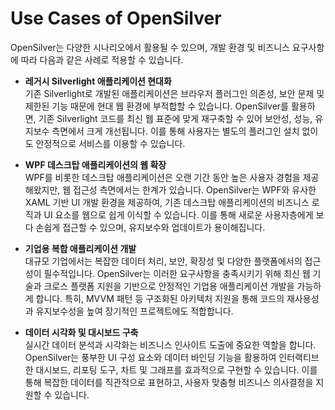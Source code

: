 # Use Cases of OpenSilver

OpenSilver는 다양한 시나리오에서 활용될 수 있으며, 개발 환경 및 비즈니스 요구사항에 따라 다음과 같은 사례로 적용할 수 있습니다.

- **레거시 Silverlight 애플리케이션 현대화**  
  기존 Silverlight로 개발된 애플리케이션은 브라우저 플러그인 의존성, 보안 문제 및 제한된 기능 때문에 현대 웹 환경에 부적합할 수 있습니다. OpenSilver를 활용하면, 기존 Silverlight 코드를 최신 웹 표준에 맞게 재구축할 수 있어 보안성, 성능, 유지보수 측면에서 크게 개선됩니다. 이를 통해 사용자는 별도의 플러그인 설치 없이도 안정적으로 서비스를 이용할 수 있습니다.

- **WPF 데스크탑 애플리케이션의 웹 확장**  
  WPF를 비롯한 데스크탑 애플리케이션은 오랜 기간 동안 높은 사용자 경험을 제공해왔지만, 웹 접근성 측면에서는 한계가 있습니다. OpenSilver는 WPF와 유사한 XAML 기반 UI 개발 환경을 제공하여, 기존 데스크탑 애플리케이션의 비즈니스 로직과 UI 요소를 웹으로 쉽게 이식할 수 있습니다. 이를 통해 새로운 사용자층에게 보다 손쉽게 접근할 수 있으며, 유지보수와 업데이트가 용이해집니다.

- **기업용 복합 애플리케이션 개발**  
  대규모 기업에서는 복잡한 데이터 처리, 보안, 확장성 및 다양한 플랫폼에서의 접근성이 필수적입니다. OpenSilver는 이러한 요구사항을 충족시키기 위해 최신 웹 기술과 크로스 플랫폼 지원을 기반으로 안정적인 기업용 애플리케이션 개발을 가능하게 합니다. 특히, MVVM 패턴 등 구조화된 아키텍처 지원을 통해 코드의 재사용성과 유지보수성을 높여 장기적인 프로젝트에도 적합합니다.

- **데이터 시각화 및 대시보드 구축**  
  실시간 데이터 분석과 시각화는 비즈니스 인사이트 도출에 중요한 역할을 합니다. OpenSilver는 풍부한 UI 구성 요소와 데이터 바인딩 기능을 활용하여 인터랙티브한 대시보드, 리포팅 도구, 차트 및 그래프를 효과적으로 구현할 수 있습니다. 이를 통해 복잡한 데이터를 직관적으로 표현하고, 사용자 맞춤형 비즈니스 의사결정을 지원할 수 있습니다.